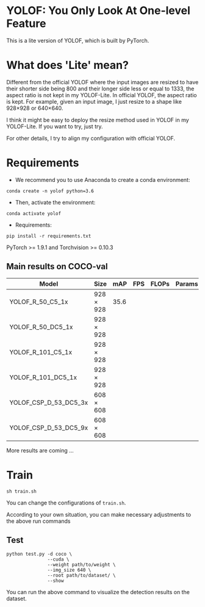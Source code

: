# YOLOF: You Only Look At One-level Feature

This is a lite version of YOLOF, which is built by PyTorch.

# What does 'Lite' mean?
Different from the official YOLOF where the input images are resized to have their shorter side being 800 and their longer side less or equal to 1333, 
the aspect ratio is not kept in my YOLOF-Lite. In official YOLOF, the aspect ratio is kept. For example, given an input image, I just resize to a shape like 928×928 or 640×640.

I think it might be easy to deploy the resize method used in YOLOF in my YOLOF-Lite. If you
want to try, just try.

For other details, I try to align my configuration with official YOLOF.

# Requirements
- We recommend you to use Anaconda to create a conda environment:
```Shell
conda create -n yolof python=3.6
```

- Then, activate the environment:
```Shell
conda activate yolof
```

- Requirements:
```Shell
pip install -r requirements.txt 
```
PyTorch >= 1.9.1 and Torchvision >= 0.10.3

## Main results on COCO-val

| Model                                     |  Size       |   mAP   |  FPS  |  FLOPs  |  Params  |
|-------------------------------------------|-------------|---------|-------|---------|----------|
| YOLOF_R_50_C5_1x                          |  928 × 928  |  35.6   |       |         |          |
| YOLOF_R_50_DC5_1x                         |  928 × 928  |         |       |         |          |
| YOLOF_R_101_C5_1x                         |  928 × 928  |         |       |         |          |
| YOLOF_R_101_DC5_1x                        |  928 × 928  |         |       |         |          |
| YOLOF_CSP_D_53_DC5_3x                     |  608 × 608  |         |       |         |          |
| YOLOF_CSP_D_53_DC5_9x                     |  608 × 608  |         |       |         |          |

More results are coming ...

# Train
```Shell
sh train.sh
```

You can change the configurations of `train.sh`.

According to your own situation, you can make necessary adjustments to the above run commands

## Test
```Shell
python test.py -d coco \
               --cuda \
               --weight path/to/weight \
               --img_size 640 \
               --root path/to/dataset/ \
               --show
```

You can run the above command to visualize the detection results on the dataset.
